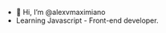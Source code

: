 - 👋 Hi, I’m @alexvmaximiano
- Learning Javascript - Front-end developer.


<!---
alexvmaximiano/alexvmaximiano is a ✨ special ✨ repository because its `README.md` (this file) appears on your GitHub profile.
You can click the Preview link to take a look at your changes.
--->
